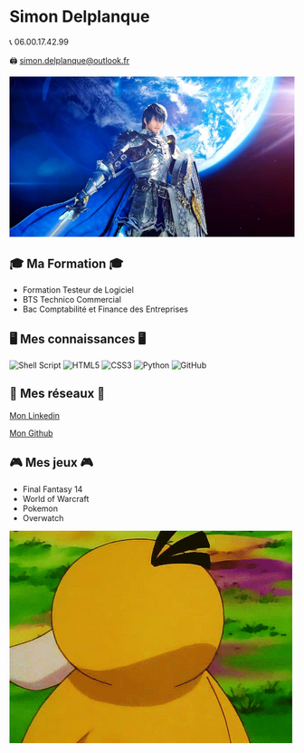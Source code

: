 # Simon Delplanque

📞 06.00.17.42.99 

🖨 simon.delplanque@outlook.fr

![paladin](https://github.com/simondelplanque/simondelplanque/blob/main/paladin_bis.jpg)

## 🎓 Ma Formation 🎓

* Formation Testeur de Logiciel
* BTS Technico Commercial
* Bac Comptabilité et Finance des Entreprises

## 🖥️ Mes connaissances 🖥️

<img alt="Shell Script" src="https://img.shields.io/badge/shell_script-%23121011.svg?style=for-the-badge&logo=gnu-bash&logoColor=white"/> 
<img alt="HTML5" src="https://img.shields.io/badge/html5-%23E34F26.svg?style=for-the-badge&logo=html5&logoColor=white"/> 
<img alt="CSS3" src="https://img.shields.io/badge/css3-%231572B6.svg?style=for-the-badge&logo=css3&logoColor=white"/> 
<img alt="Python" src="https://img.shields.io/badge/python-%2314354C.svg?style=for-the-badge&logo=python&logoColor=white"/> 
<img alt="GitHub" src="https://img.shields.io/badge/github-%23121011.svg?style=for-the-badge&logo=github&logoColor=white"/> 

## 👻 Mes réseaux 👻

[Mon Linkedin](https://fr.linkedin.com/)

[Mon Github](https://github.com/simondelplanque)

## 🎮 Mes jeux 🎮

* Final Fantasy 14
* World of Warcraft
* Pokemon
* Overwatch


![Psyko](https://github.com/simondelplanque/simondelplanque/blob/main/OptimisticHalfCygnet-size_restricted.gif)



<!---
simondelplanque/simondelplanque is a ✨ special ✨ repository because its `README.md` (this file) appears on your GitHub profile.
You can click the Preview link to take a look at your changes.
--->
